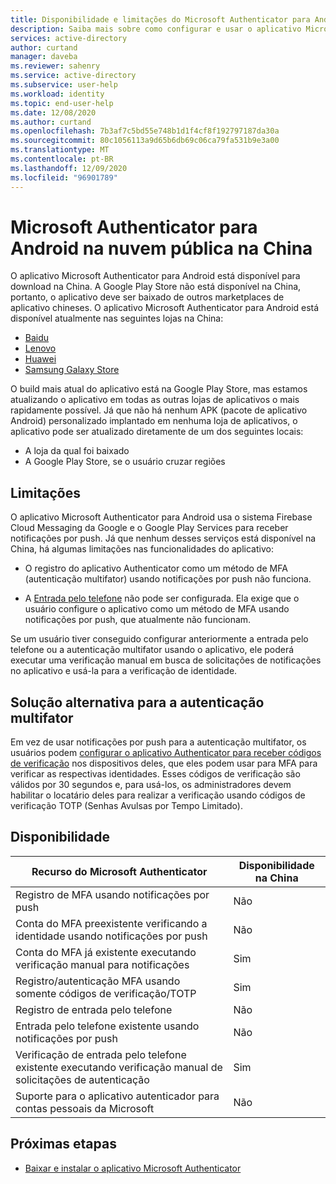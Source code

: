 ```yaml
---
title: Disponibilidade e limitações do Microsoft Authenticator para Android na China | Microsoft Docs
description: Saiba mais sobre como configurar e usar o aplicativo Microsoft Authenticator e qual a disponibilidade dele na China
services: active-directory
author: curtand
manager: daveba
ms.reviewer: sahenry
ms.service: active-directory
ms.subservice: user-help
ms.workload: identity
ms.topic: end-user-help
ms.date: 12/08/2020
ms.author: curtand
ms.openlocfilehash: 7b3af7c5bd55e748b1d1f4cf8f192797187da30a
ms.sourcegitcommit: 80c1056113a9d65b6db69c06ca79fa531b9e3a00
ms.translationtype: MT
ms.contentlocale: pt-BR
ms.lasthandoff: 12/09/2020
ms.locfileid: "96901789"
---
```

# <a name="microsoft-authenticator-for-android-in-the-public-cloud-in-china"></a>Microsoft Authenticator para Android na nuvem pública na China

O aplicativo Microsoft Authenticator para Android está disponível para download na China. A Google Play Store não está disponível na China, portanto, o aplicativo deve ser baixado de outros marketplaces de aplicativo chineses. O aplicativo Microsoft Authenticator para Android está disponível atualmente nas seguintes lojas na China:

- [Baidu](https://shouji.baidu.com/software/26638379.html)
- [Lenovo](https://www.lenovomm.com/appdetail/com.azure.authenticator/20197724)
- [Huawei](https://appgallery.cloud.huawei.com/uowap/index.html#/detailApp/C100262999?source=appshare&subsource=C100262999&shareTo=weixin&locale=zh_CN)
- [Samsung Galaxy Store](http://apps.samsung.com/appquery/appDetail.as?appId=com.azure.authenticator)

O build mais atual do aplicativo está na Google Play Store, mas estamos atualizando o aplicativo em todas as outras lojas de aplicativos o mais rapidamente possível. Já que não há nenhum APK (pacote de aplicativo Android) personalizado implantado em nenhuma loja de aplicativos, o aplicativo pode ser atualizado diretamente de um dos seguintes locais:

- A loja da qual foi baixado
- A Google Play Store, se o usuário cruzar regiões

## <a name="limitations"></a>Limitações

O aplicativo Microsoft Authenticator para Android usa o sistema Firebase Cloud Messaging da Google e o Google Play Services para receber notificações por push. Já que nenhum desses serviços está disponível na China, há algumas limitações nas funcionalidades do aplicativo:

- O registro do aplicativo Authenticator como um método de MFA (autenticação multifator) usando notificações por push não funciona.

- A [Entrada pelo telefone](../authentication/howto-authentication-sms-signin.md) não pode ser configurada. Ela exige que o usuário configure o aplicativo como um método de MFA usando notificações por push, que atualmente não funcionam.

Se um usuário tiver conseguido configurar anteriormente a entrada pelo telefone ou a autenticação multifator usando o aplicativo, ele poderá executar uma verificação manual em busca de solicitações de notificações no aplicativo e usá-la para a verificação de identidade.

## <a name="multi-factor-authentication-workaround"></a>Solução alternativa para a autenticação multifator

Em vez de usar notificações por push para a autenticação multifator, os usuários podem [configurar o aplicativo Authenticator para receber códigos de verificação](multi-factor-authentication-setup-auth-app.md#set-up-the-microsoft-authenticator-app-to-use-verification-codes) nos dispositivos deles, que eles podem usar para MFA para verificar as respectivas identidades. Esses códigos de verificação são válidos por 30 segundos e, para usá-los, os administradores devem habilitar o locatário deles para realizar a verificação usando códigos de verificação TOTP (Senhas Avulsas por Tempo Limitado).

## <a name="availability"></a>Disponibilidade

Recurso do Microsoft Authenticator | Disponibilidade na China
------------------------------- | ---------------------
Registro de MFA usando notificações por push | Não
Conta do MFA preexistente verificando a identidade usando notificações por push | Não
Conta do MFA já existente executando verificação manual para notificações | Sim
Registro/autenticação MFA usando somente códigos de verificação/TOTP | Sim
Registro de entrada pelo telefone | Não
Entrada pelo telefone existente usando notificações por push | Não
Verificação de entrada pelo telefone existente executando verificação manual de solicitações de autenticação | Sim
Suporte para o aplicativo autenticador para contas pessoais da Microsoft | Não

## <a name="next-steps"></a>Próximas etapas

- [Baixar e instalar o aplicativo Microsoft Authenticator](user-help-auth-app-download-install.md)
